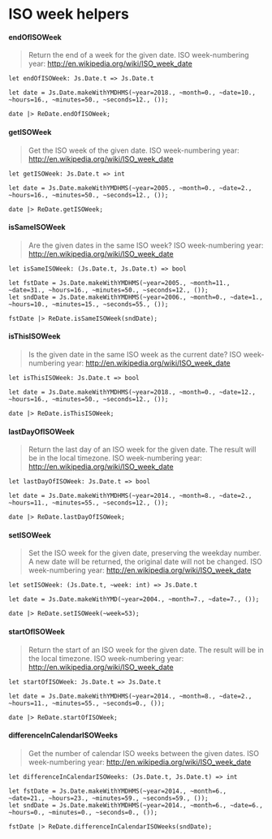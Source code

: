 # ISO week helpers

#### endOfISOWeek

> Return the end of a week for the given date.
> ISO week-numbering year: http://en.wikipedia.org/wiki/ISO_week_date

`let endOfISOWeek: Js.Date.t => Js.Date.t`

```reason
let date = Js.Date.makeWithYMDHMS(~year=2018., ~month=0., ~date=10., ~hours=16., ~minutes=50., ~seconds=12., ());

date |> ReDate.endOfISOWeek;
```

#### getISOWeek

> Get the ISO week of the given date.
> ISO week-numbering year: http://en.wikipedia.org/wiki/ISO_week_date

`let getISOWeek: Js.Date.t => int`

```reason
let date = Js.Date.makeWithYMDHMS(~year=2005., ~month=0., ~date=2., ~hours=16., ~minutes=50., ~seconds=12., ());

date |> ReDate.getISOWeek;
```

#### isSameISOWeek

> Are the given dates in the same ISO week?
> ISO week-numbering year: http://en.wikipedia.org/wiki/ISO_week_date

`let isSameISOWeek: (Js.Date.t, Js.Date.t) => bool`

```reason
let fstDate = Js.Date.makeWithYMDHMS(~year=2005., ~month=11., ~date=31., ~hours=16., ~minutes=50., ~seconds=12., ());
let sndDate = Js.Date.makeWithYMDHMS(~year=2006., ~month=0., ~date=1., ~hours=10., ~minutes=15., ~seconds=55., ());

fstDate |> ReDate.isSameISOWeek(sndDate);
```

#### isThisISOWeek

> Is the given date in the same ISO week as the current date?
> ISO week-numbering year: http://en.wikipedia.org/wiki/ISO_week_date

`let isThisISOWeek: Js.Date.t => bool`

```reason
let date = Js.Date.makeWithYMDHMS(~year=2018., ~month=0., ~date=12., ~hours=16., ~minutes=50., ~seconds=12., ());

date |> ReDate.isThisISOWeek;
```

#### lastDayOfISOWeek

> Return the last day of an ISO week for the given date. The result will be in the local timezone.
> ISO week-numbering year: http://en.wikipedia.org/wiki/ISO_week_date

`let lastDayOfISOWeek: Js.Date.t => bool`

```reason
let date = Js.Date.makeWithYMDHMS(~year=2014., ~month=8., ~date=2., ~hours=11., ~minutes=55., ~seconds=12., ());

date |> ReDate.lastDayOfISOWeek;
```

#### setISOWeek

> Set the ISO week for the given date, preserving the weekday number. A new date will be returned, the original date will not be changed.
> ISO week-numbering year: http://en.wikipedia.org/wiki/ISO_week_date

`let setISOWeek: (Js.Date.t, ~week: int) => Js.Date.t`

```reason
let date = Js.Date.makeWithYMD(~year=2004., ~month=7., ~date=7., ());

date |> ReDate.setISOWeek(~week=53);
```

#### startOfISOWeek

> Return the start of an ISO week for the given date. The result will be in the local timezone.
> ISO week-numbering year: http://en.wikipedia.org/wiki/ISO_week_date

`let startOfISOWeek: Js.Date.t => Js.Date.t`

```reason
let date = Js.Date.makeWithYMDHMS(~year=2014., ~month=8., ~date=2., ~hours=11., ~minutes=55., ~seconds=0., ());

date |> ReDate.startOfISOWeek;
```

#### differenceInCalendarISOWeeks

> Get the number of calendar ISO weeks between the given dates.
> ISO week-numbering year: http://en.wikipedia.org/wiki/ISO_week_date

`let differenceInCalendarISOWeeks: (Js.Date.t, Js.Date.t) => int`

```reason
let fstDate = Js.Date.makeWithYMDHMS(~year=2014., ~month=6., ~date=21., ~hours=23., ~minutes=59., ~seconds=59., ());
let sndDate = Js.Date.makeWithYMDHMS(~year=2014., ~month=6., ~date=6., ~hours=0., ~minutes=0., ~seconds=0., ());

fstDate |> ReDate.differenceInCalendarISOWeeks(sndDate);
```
